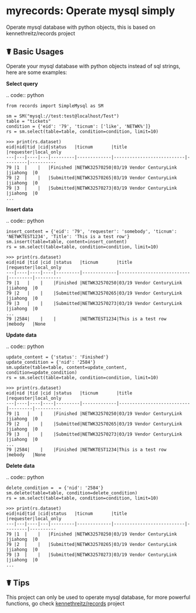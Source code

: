 # myrecords: Operate mysql simply 
Operate mysql database with python objects, this is based on kennethreitz/records project


☤ Basic Usages
----------
Operate your mysql database with python objects instead of sql strings, here are some examples:  

**Select query**

.. code:: python

    from records import SimpleMysql as SM

    sm = SM("mysql://test:test@localhost/Test")
    table = "tickets"
    condition = {'eid': '79', 'ticnum': ['like', 'NETWK%']}
    rs = sm.select(table=table, condition=condition, limit=10)
    
    >>> print(rs.dataset)
    eid|nid|tid |cid|status   |ticnum       |title                      |requester|local_only
    ---|---|----|---|---------|-------------|---------------------------|---------|----------
    79 |1  |    |   |Finished |NETWK32570250|03/19 Vendor CenturyLink   |jiahong  |0
    79 |2  |    |   |Submitted|NETWK32570265|03/19 Vendor CenturyLink   |jiahong  |0
    79 |3  |    |   |Submitted|NETWK32570273|03/19 Vendor CenturyLink   |jiahong  |0
    ...

**Insert data**  

.. code:: python
    
    insert_content = {'eid': '79', 'requester': 'somebody', 'ticnum': 'NETWKTEST1234', 'Title': 'This is a test row'}
    sm.insert(table=table, content=insert_content)
    rs = sm.select(table=table, condition=condition, limit=10)
    
    >>> print(rs.dataset)
    eid|nid |tid |cid |status   |ticnum       |title                      |requester|local_only
    ---|----|----|----|---------|-------------|---------------------------|---------|----------
    79 |1   |    |    |Finished |NETWK32570250|03/19 Vendor CenturyLink   |jiahong  |0
    79 |2   |    |    |Submitted|NETWK32570265|03/19 Vendor CenturyLink   |jiahong  |0
    79 |3   |    |    |Submitted|NETWK32570273|03/19 Vendor CenturyLink   |jiahong  |0
    ...
    79 |2584|    |    |         |NETWKTEST1234|This is a test row         |mebody   |None
    
    
**Update data**  

.. code:: python

    update_content = {'status': 'Finished'}
    update_condition = {'nid': '2584'}
    sm.update(table=table, content=update_content, condition=update_condition)
    rs = sm.select(table=table, condition=condition, limit=10)
    
    >>> print(rs.dataset)
    eid|nid |tid |cid |status   |ticnum       |title                      |requester|local_only
    ---|----|----|----|---------|-------------|---------------------------|---------|----------
    79 |1   |    |    |Finished |NETWK32570250|03/19 Vendor CenturyLink   |jiahong  |0
    79 |2   |    |    |Submitted|NETWK32570265|03/19 Vendor CenturyLink   |jiahong  |0
    79 |3   |    |    |Submitted|NETWK32570273|03/19 Vendor CenturyLink   |jiahong  |0
    ...
    79 |2584|    |    |Finished |NETWKTEST1234|This is a test row         |mebody   |None
    
    
**Delete data**  

.. code:: python

    delete_condition =  = {'nid': '2584'}
    sm.delete(table=table, condition=delete_condition)
    rs = sm.select(table=table, condition=condition, limit=10)
    
    >>> print(rs.dataset)
    eid|nid|tid |cid|status   |ticnum       |title                      |requester|local_only
    ---|---|----|---|---------|-------------|---------------------------|---------|----------
    79 |1  |    |   |Finished |NETWK32570250|03/19 Vendor CenturyLink   |jiahong  |0
    79 |2  |    |   |Submitted|NETWK32570265|03/19 Vendor CenturyLink   |jiahong  |0
    79 |3  |    |   |Submitted|NETWK32570273|03/19 Vendor CenturyLink   |jiahong  |0
    ...

☤ Tips
-----------
This project can only be used to operate mysql database, for more powerful functions, go check [kennethreitz/records](<https://github.com/kennethreitz/records>) project
